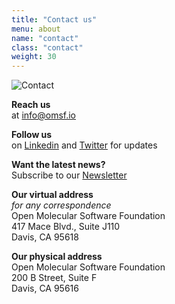 ```yaml
---
title: "Contact us"
menu: about
name: "contact"
class: "contact"
weight: 30
---
```

 
![Contact](/images/icon-contact.svg)

**Reach us**    
at info@omsf.io

**Follow us**   
on [Linkedin](https://www.linkedin.com/company/omsf) and [Twitter](https://twitter.com/openmsf) for updates

**Want the latest news?**   
Subscribe to our [Newsletter](https://news.omsf.io/)

**Our virtual address**   
*for any correspondence*   
Open Molecular Software Foundation   
417 Mace Blvd., Suite J110  
Davis, CA 95618

**Our physical address**   
Open Molecular Software Foundation   
200 B Street, Suite F  
Davis, CA 95616  